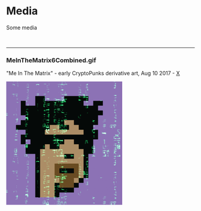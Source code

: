 # Media

Some media

<br />

---

### MeInTheMatrix6Combined.gif 

"Me In The Matrix" - early CryptoPunks derivative art, Aug 10 2017 - [X](https://x.com/BokkyPooBah/status/1673524117730103298)

<kbd><img src="MeInTheMatrix6Combined.gif" /></kbd>
